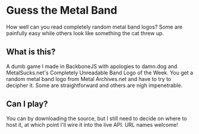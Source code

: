 # Guess the Metal Band
How well can you read completely random metal band logos?
Some are painfully easy while others look like something the cat threw up.

## What is this?
A dumb game I made in BackboneJS with apologies to damn.dog and MetalSucks.net's Completely Unreadable Band Logo of the Week.
You get a random metal band logo from Metal Archives.net and have to try to decipher it. Some are straightforward and others are nigh impenetrable.

## Can I play?
You can by downloading the source, but I still need to decide on where to host it, at which point I'll wire it into the live API. URL names welcome!